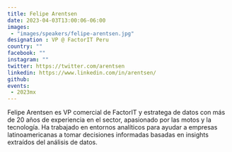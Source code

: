```yaml
---
title: Felipe Arentsen
date: 2023-04-03T13:00:06-06:00
images: 
 - "images/speakers/felipe-arentsen.jpg"
designation : VP @ FactorIT Peru
country: ""
facebook: ""
instagram: ""
twitter: https://twitter.com/arentsen
linkedin: https://www.linkedin.com/in/arentsen/
github: 
events: 
 - 2023mx
---
```


Felipe Arentsen es VP comercial de FactorIT y estratega de datos con más de 20 años de experiencia en el sector, apasionado por las motos y la tecnología. Ha trabajado en entornos analíticos para ayudar a empresas latinoamericanas a tomar decisiones informadas basadas en insights extraídos del análisis de datos.